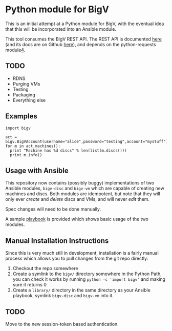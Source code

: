 # Python module for BigV

This is an initial attempt at a Python module for BigV, with the eventual idea
that this will be incorporated into an Ansible module.

This tool consumes the BigV REST API. The REST API is documented [here][2] (and
its docs are on Github [here][3]), and depends on the python-requests module[4].

## TODO

* RDNS
* Purging VMs
* Testing
* Packaging
* Everything else

## Examples

    import bigv
  
    act = bigv.BigVAccount(username="alice",password="testing",account="mystuff")
    for m in act.machines():
      print "Machine has %d discs" % len(list(m.discs()))
      print m.info()

## Usage with Ansible

This repository now contains (possibly buggy) implementations of two Ansible
modules, `bigv-disc` and `bigv-vm` which are capable of creating new machines
and discs. Both modules are idempotent, but note that they will only ever
*create* and *delete* discs and VMs, and will never *edit* them.

Spec changes will need to be done manually.

A sample [playbook](sample-playbook.yml) is provided which shows basic usage of
the two modules.

[1]: http://www.bigv.io/download
[2]: http://www.bigv.io/support/api/
[3]: https://github.com/ichilton/bytemark-bigv-api-doc
[4]: http://docs.python-requests.org/en/latest/

## Manual Installation Instructions

Since this is very much still in development, installation is a fairly manual process which allows you to pull changes from the git repo directly:

1. Checkout the repo somewhere
2. Create a symlink to the `bigv/` directory somewhere in the Python Path, you can check it works by running `python -c 'import bigv'` and making sure it returns 0
3. Create a `library/` directory in the same directory as your Ansible playbook, symlink `bigv-disc` and `bigv-vm` into it.


## TODO

Move to the new session-token based authentication.

<!--- vim:textwidth=80 
--->


